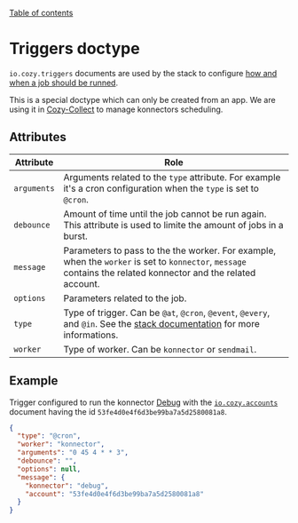 [Table of contents](README.md#table-of-contents)

# Triggers doctype

`io.cozy.triggers` documents are used by the stack to configure [how and when a job should be runned](https://github.com/cozy/cozy-stack/blob/master/docs/jobs.md).

This is a special doctype which can only be created from an app. We are using it in [Cozy-Collect](http://github.com/cozy/cozy-collect/) to manage konnectors scheduling.

## Attributes

| Attribute | Role |
|-----------|------|
|`arguments`| Arguments related to the `type` attribute. For example it's a cron configuration when the `type` is set to `@cron`. |
|`debounce`| Amount of time until the job cannot be run again. This attribute is used to limite the amount of jobs in a burst. |
|`message`| Parameters to pass to the the worker. For example, when the `worker` is set to `konnector`, `message` contains the related konnector and the related account. |
|`options`| Parameters related to the job.|
|`type`| Type of trigger. Can be `@at`, `@cron`, `@event`, `@every`, and `@in`. See the [stack documentation](https://github.com/cozy/cozy-stack/blob/master/docs/jobs.md) for more informations.
|`worker`| Type of worker. Can be `konnector` or `sendmail`.|


## Example

Trigger configured to run the konnector [Debug](http://github.com/cozy/cozy-konnector-debug/) with the [`io.cozy.accounts`](io.cozy.accounts.md) document having the id `53fe4d0e4f6d3be99ba7a5d2580081a8`.

```json
{
  "type": "@cron",
  "worker": "konnector",
  "arguments": "0 45 4 * * 3",
  "debounce": "",
  "options": null,
  "message": {
    "konnector": "debug",
    "account": "53fe4d0e4f6d3be99ba7a5d2580081a8"
  }
}
```
